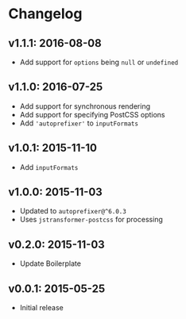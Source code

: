 # Changelog

## v1.1.1: 2016-08-08

- Add support for `options` being `null` or `undefined`

## v1.1.0: 2016-07-25

- Add support for synchronous rendering
- Add support for specifying PostCSS options
- Add `'autoprefixer'` to `inputFormats`

## v1.0.1: 2015-11-10

- Add `inputFormats`

## v1.0.0: 2015-11-03

- Updated to `autoprefixer@^6.0.3`
- Uses `jstransformer-postcss` for processing

## v0.2.0: 2015-11-03

- Update Boilerplate

## v0.0.1: 2015-05-25

- Initial release
